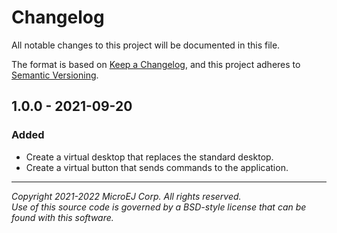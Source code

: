 # Changelog

All notable changes to this project will be documented in this file.

The format is based on [Keep a Changelog](https://keepachangelog.com/en/1.0.0/),
and this project adheres to [Semantic Versioning](https://semver.org/spec/v2.0.0.html).

## 1.0.0 - 2021-09-20

### Added

- Create a virtual desktop that replaces the standard desktop.
- Create a virtual button that sends commands to the application.

---  
_Copyright 2021-2022 MicroEJ Corp. All rights reserved._  
_Use of this source code is governed by a BSD-style license that can be found with this software._  